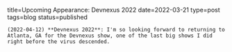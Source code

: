 
title=Upcoming Appearance: Devnexus 2022
date=2022-03-21
type=post
tags=blog
status=published
~~~~~~
(2022-04-12) **Devnexus 2022**: I'm so looking forward to returning to Atlanta, GA for the Devnexus show, one of the last big shows I did right before the virus descended. 
            